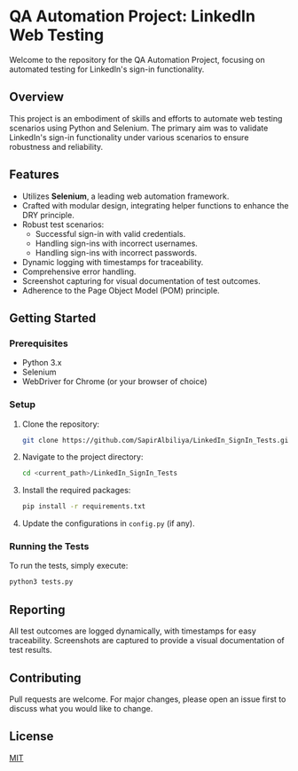 
# QA Automation Project: LinkedIn Web Testing

Welcome to the repository for the QA Automation Project, focusing on automated testing for LinkedIn's sign-in functionality.

## Overview

This project is an embodiment of skills and efforts to automate web testing scenarios using Python and Selenium. The primary aim was to validate LinkedIn's sign-in functionality under various scenarios to ensure robustness and reliability.

## Features

- Utilizes **Selenium**, a leading web automation framework.
- Crafted with modular design, integrating helper functions to enhance the DRY principle.
- Robust test scenarios:
  - Successful sign-in with valid credentials.
  - Handling sign-ins with incorrect usernames.
  - Handling sign-ins with incorrect passwords.
- Dynamic logging with timestamps for traceability.
- Comprehensive error handling.
- Screenshot capturing for visual documentation of test outcomes.
- Adherence to the Page Object Model (POM) principle.

## Getting Started

### Prerequisites

- Python 3.x
- Selenium
- WebDriver for Chrome (or your browser of choice)

### Setup

1. Clone the repository:

   ```bash
   git clone https://github.com/SapirAlbiliya/LinkedIn_SignIn_Tests.git
   ```

2. Navigate to the project directory:

   ```bash
   cd <current_path>/LinkedIn_SignIn_Tests
   ```

3. Install the required packages:

   ```bash
   pip install -r requirements.txt
   ```

4. Update the configurations in `config.py` (if any).

### Running the Tests

To run the tests, simply execute:

```bash
python3 tests.py
```

## Reporting

All test outcomes are logged dynamically, with timestamps for easy traceability. Screenshots are captured to provide a visual documentation of test results.

## Contributing

Pull requests are welcome. For major changes, please open an issue first to discuss what you would like to change.

## License

[MIT](https://choosealicense.com/licenses/mit/)
